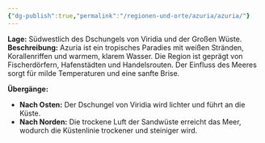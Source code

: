 ```yaml
---
{"dg-publish":true,"permalink":"/regionen-und-orte/azuria/azuria/"}
---
```


**Lage:** Südwestlich des Dschungels von Viridia und der Großen Wüste.  
**Beschreibung:** Azuria ist ein tropisches Paradies mit weißen Stränden, Korallenriffen und warmem, klarem Wasser. Die Region ist geprägt von Fischerdörfern, Hafenstädten und Handelsrouten. Der Einfluss des Meeres sorgt für milde Temperaturen und eine sanfte Brise.

**Übergänge:**

- **Nach Osten:** Der Dschungel von Viridia wird lichter und führt an die Küste.
- **Nach Norden:** Die trockene Luft der Sandwüste erreicht das Meer, wodurch die Küstenlinie trockener und steiniger wird.